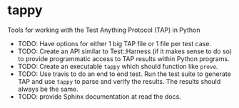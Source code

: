 tappy
=====

Tools for working with the Test Anything Protocol (TAP) in Python

*   TODO: Have options for either 1 big TAP file or 1 file per test case.
*   TODO: Create an API similar to Test::Harness (if it makes sense to do so) to provide programmatic access to TAP results within Python programs.
*   TODO: Create an executable `tappy` which should function like `prove`.
*   TODO: Use travis to do an end to end test. Run the test suite to generate
    TAP and use `tappy` to parse and verify the results. The results should
    always be the same.
*   TODO: provide Sphinx documentation at read the docs.

